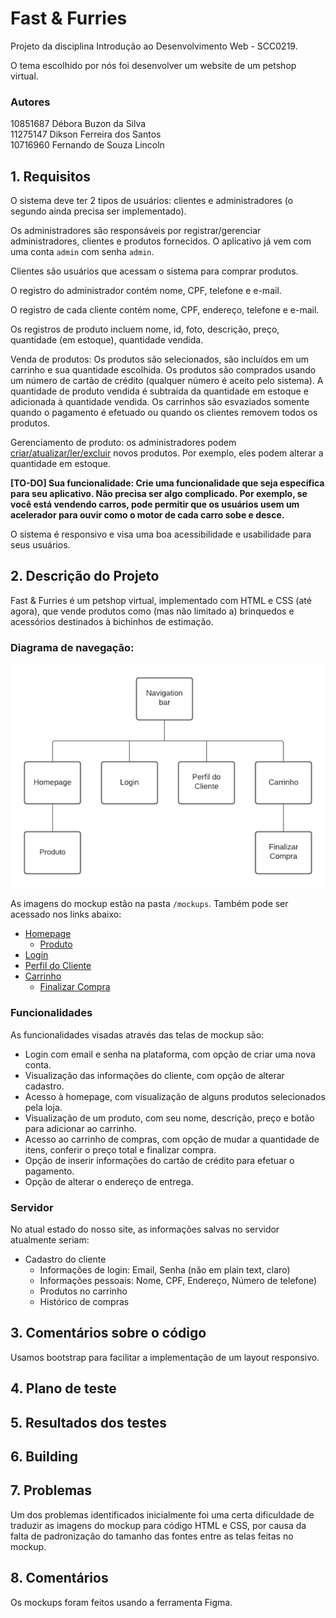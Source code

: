 # Fast & Furries

Projeto da disciplina Introdução ao Desenvolvimento Web - SCC0219.

O tema escolhido por nós foi desenvolver um website de um petshop virtual.

### Autores
10851687	Débora Buzon da Silva <br>
11275147	Dikson Ferreira dos Santos <br>
10716960	Fernando de Souza Lincoln <br>

## 1. Requisitos

O sistema deve ter 2 tipos de usuários: clientes e administradores (o segundo ainda precisa ser implementado).

Os administradores são responsáveis por registrar/gerenciar administradores, clientes e produtos fornecidos. O aplicativo já vem com uma conta `admin` com senha `admin`.

Clientes são usuários que acessam o sistema para comprar produtos.

O registro do administrador contém nome, CPF, telefone e e-mail.

O registro de cada cliente contém nome, CPF, endereço, telefone e e-mail.

Os registros de produto incluem nome, id, foto, descrição, preço, quantidade (em estoque), quantidade vendida.

Venda de produtos: Os produtos são selecionados, são incluídos em um carrinho e sua quantidade escolhida. Os produtos são comprados usando um número de cartão de crédito (qualquer número é aceito pelo sistema). A quantidade de produto vendida é subtraída da quantidade em estoque e adicionada à quantidade vendida. Os carrinhos são esvaziados somente quando o pagamento é efetuado ou quando os clientes removem todos os produtos.

Gerenciamento de produto: os administradores podem [criar/atualizar/ler/excluir](https://en.wikipedia.org/wiki/Create,_read,_update_and_delete) novos produtos. Por exemplo, eles podem alterar a quantidade em estoque.

**[TO-DO] Sua funcionalidade: Crie uma funcionalidade que seja específica para seu aplicativo. Não precisa ser algo complicado. Por exemplo, se você está vendendo carros, pode permitir que os usuários usem um acelerador para ouvir como o motor de cada carro sobe e desce.**

O sistema é responsivo e visa uma boa acessibilidade e usabilidade para seus usuários.


## 2. Descrição do Projeto

Fast & Furries é um petshop virtual, implementado com HTML e CSS (até agora), que vende produtos como (mas não limitado a) brinquedos e acessórios destinados à bichinhos de estimação.

### Diagrama de navegação:

<img src="https://github.com/dbuzon/ProjetoWeb/blob/master/mockups/navigationDiagram.png" width=600px>

As imagens do mockup estão na pasta `/mockups`. 
Também pode ser acessado nos links abaixo:
- [Homepage](/mockups/Homepage.png)
  - [Produto](/mockups/Produto.png)
- [Login](/mockups/Login.png)
- [Perfil do Cliente](/mockups/PerfildoCliente.png)
- [Carrinho](/mockups/carrinho.png)
  - [Finalizar Compra](/mockups/FinalizarCompra.png)

### Funcionalidades

As funcionalidades visadas através das telas de mockup são:

- Login com email e senha na plataforma, com opção de criar uma nova conta.
- Visualização das informações do cliente, com opção de alterar cadastro.
- Acesso à homepage, com visualização de alguns produtos selecionados pela loja.
- Visualização de um produto, com seu nome, descrição, preço e botão para adicionar ao carrinho.
- Acesso ao carrinho de compras, com opção de mudar a quantidade de itens, conferir o preço total e finalizar compra.
- Opção de inserir informações do cartão de crédito para efetuar o pagamento.
- Opção de alterar o endereço de entrega.

### Servidor

No atual estado do nosso site, as informações salvas no servidor atualmente seriam:

- Cadastro do cliente
  - Informações de login: Email, Senha (não em plain text, claro)
  - Informações pessoais: Nome, CPF, Endereço, Número de telefone)
  - Produtos no carrinho
  - Histórico de compras
 

## 3. Comentários sobre o código

Usamos bootstrap para facilitar a implementação de um layout responsivo.

## 4. Plano de teste

## 5. Resultados dos testes

## 6. Building

## 7. Problemas

Um dos problemas identificados inicialmente foi uma certa dificuldade de traduzir as imagens do mockup para código HTML e CSS, por causa da falta de padronização do tamanho das fontes entre as telas feitas no mockup.

## 8. Comentários

Os mockups foram feitos usando a ferramenta Figma.
